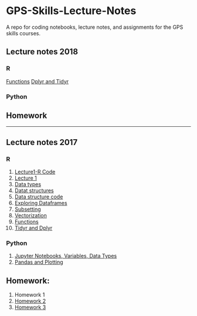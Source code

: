# GPS-Skills-Lecture-Notes

A repo for coding notebooks, lecture notes, and assignments for the GPS skills courses.

## Lecture notes 2018
### R

[Functions](2018/intro-r/10-functions.html)
[Dplyr and Tidyr](2018/intro-r/dplyr-tidyr/dplyr-tidyr-update2018.html)

### Python

## Homework

---

## Lecture notes 2017
### R
1. [Lecture1-R Code](2017/intro-r/01-03-intro-r-lesson-gps2017-script.R)
2. [Lecture 1](2017/intro-r/01-03-intro-r-lesson-notes.html)
3. [Data types](2017/intro-r/04-data-types.html)
4. [Datat structures](2017/intro-r/04-IntroR_Data_Structures.html)
3. [Data structure code](2017/intro-r/intro-r-data-str.R)
5. [Exploring Dataframes](2017/intro-r/05-explor-dfs.html)
6. [Subsetting](2017/intro-r/06-subsetting.html)
7. [Vectorization](2017/intro-r/09-vectorization.html)
8. [Functions](2017/intro-r/10-functions.html)
9. [Tidyr and Dplyr](2017/intro-r/13-14-dplyr-tidyr.html)

### Python
1. [Jupyter Notebooks, Variables, Data Types](2017/python/jupyter%20notebook%2C%20variables%2C%20slicing.html)
2. [Pandas and Plotting](2017/python/pandas%20and%20plotting.html)

## Homework:

1. Homework 1
2. [Homework 2](https://ucsdlib.github.io/gps-skills-2017/homework/r-homework2-ggplot.html)
3. [Homework 3](homework/r-homework3-funct-dplyr.html)
